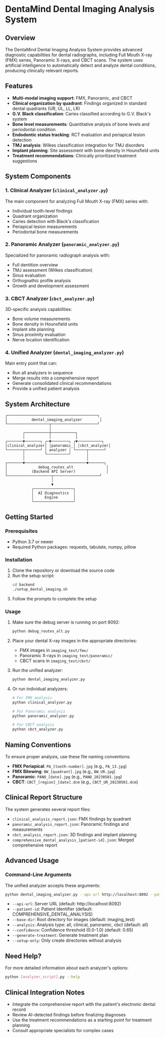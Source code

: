 # DentaMind Dental Imaging Analysis System

## Overview

The DentaMind Dental Imaging Analysis System provides advanced diagnostic capabilities for dental radiographs, including Full Mouth X-ray (FMX) series, Panoramic X-rays, and CBCT scans. The system uses artificial intelligence to automatically detect and analyze dental conditions, producing clinically relevant reports.

## Features

- **Multi-modal imaging support**: FMX, Panoramic, and CBCT
- **Clinical organization by quadrant**: Findings organized in standard dental quadrants (UR, UL, LL, LR)
- **G.V. Black classification**: Caries classified according to G.V. Black's system
- **Bone level measurements**: Quantitative analysis of bone levels and periodontal condition
- **Endodontic status tracking**: RCT evaluation and periapical lesion detection
- **TMJ analysis**: Wilkes classification integration for TMJ disorders
- **Implant planning**: Site assessment with bone density in Hounsfield units
- **Treatment recommendations**: Clinically prioritized treatment suggestions

## System Components

### 1. Clinical Analyzer (`clinical_analyzer.py`)

The main component for analyzing Full Mouth X-ray (FMX) series with:
- Individual tooth-level findings
- Quadrant organization
- Caries detection with Black's classification
- Periapical lesion measurements
- Periodontal bone measurements

### 2. Panoramic Analyzer (`panoramic_analyzer.py`)

Specialized for panoramic radiograph analysis with:
- Full dentition overview
- TMJ assessment (Wilkes classification)
- Sinus evaluation
- Orthognathic profile analysis
- Growth and development assessment

### 3. CBCT Analyzer (`cbct_analyzer.py`)

3D-specific analysis capabilities:
- Bone volume measurements
- Bone density in Hounsfield units
- Implant site planning
- Sinus proximity evaluation
- Nerve location identification

### 4. Unified Analyzer (`dental_imaging_analyzer.py`)

Main entry point that can:
- Run all analyzers in sequence
- Merge results into a comprehensive report
- Generate consolidated clinical recommendations
- Provide a unified patient analysis

## System Architecture

```
┌─────────────────────────────────────────┐
│           dental_imaging_analyzer        │
└───────────────────┬─────────────────────┘
                    │
        ┌───────────┼───────────┐
        │           │           │
┌───────▼───────┐ ┌─▼────────┐ ┌▼───────────┐
│clinical_analyzer│ │panoramic_│ │cbct_analyzer│
└───────┬───────┘ │ analyzer │ └─────┬───────┘
        │         └──────────┘       │
        │                            │
┌───────▼────────────────────────────▼───────┐
│              debug_routes_alt               │
│           (Backend API Server)              │
└────────────────────┬─────────────────────┘
                     │
                     ▼
            ┌──────────────────┐
            │  AI Diagnostics  │
            │     Engine       │
            └──────────────────┘
```

## Getting Started

### Prerequisites

- Python 3.7 or newer
- Required Python packages: requests, tabulate, numpy, pillow

### Installation

1. Clone the repository or download the source code
2. Run the setup script:
   ```bash
   cd backend
   ./setup_dental_imaging.sh
   ```
3. Follow the prompts to complete the setup

### Usage

1. Make sure the debug server is running on port 8092:
   ```bash
   python debug_routes_alt.py
   ```

2. Place your dental X-ray images in the appropriate directories:
   - FMX images in `imaging_test/fmx/`
   - Panoramic X-rays in `imaging_test/panoramic/`
   - CBCT scans in `imaging_test/cbct/`

3. Run the unified analyzer:
   ```bash
   python dental_imaging_analyzer.py
   ```

4. Or run individual analyzers:
   ```bash
   # For FMX analysis
   python clinical_analyzer.py
   
   # For Panoramic analysis
   python panoramic_analyzer.py
   
   # For CBCT analysis
   python cbct_analyzer.py
   ```

## Naming Conventions

To ensure proper analysis, use these file naming conventions:

- **FMX Periapical**: `PA_[tooth-number].jpg` (e.g., `PA_13.jpg`)
- **FMX Bitewing**: `BW_[quadrant].jpg` (e.g., `BW_UR.jpg`)
- **Panoramic**: `PANO_[date].jpg` (e.g., `PANO_20230501.jpg`)
- **CBCT**: `CBCT_[region]_[date].dcm` (e.g., `CBCT_UR_20230501.dcm`)

## Clinical Report Structure

The system generates several report files:

- `clinical_analysis_report.json`: FMX findings by quadrant
- `panoramic_analysis_report.json`: Panoramic findings and measurements
- `cbct_analysis_report.json`: 3D findings and implant planning
- `comprehensive_dental_analysis_[patient-id].json`: Merged comprehensive report

## Advanced Usage

### Command-Line Arguments

The unified analyzer accepts these arguments:

```bash
python dental_imaging_analyzer.py --api-url http://localhost:8092 --patient-id PATIENT_123 --analysis all --confidence 0.75 --generate-treatment
```

- `--api-url`: Server URL (default: http://localhost:8092)
- `--patient-id`: Patient identifier (default: COMPREHENSIVE_DENTAL_ANALYSIS)
- `--base-dir`: Root directory for images (default: imaging_test)
- `--analysis`: Analysis type: all, clinical, panoramic, cbct (default: all)
- `--confidence`: Confidence threshold (0.0-1.0) (default: 0.65)
- `--generate-treatment`: Generate treatment plan
- `--setup-only`: Only create directories without analysis

## Need Help?

For more detailed information about each analyzer's options:

```bash
python [analyzer_script].py --help
```

## Clinical Integration Notes

- Integrate the comprehensive report with the patient's electronic dental record
- Review AI-detected findings before finalizing diagnoses
- Use the treatment recommendations as a starting point for treatment planning
- Consult appropriate specialists for complex cases 